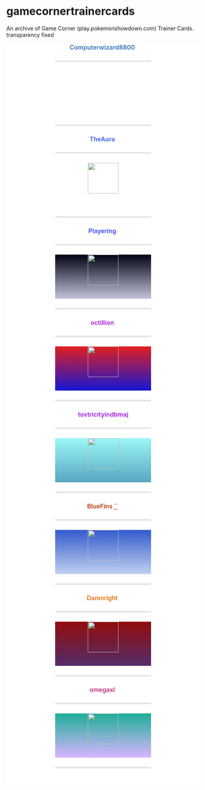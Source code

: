 # gamecornertrainercards

An archive of Game Corner (play.pokemonshowdown.com) Trainer Cards. transparency fixed



<body><center style="color: rgb(36, 41, 46); font-family: -apple-system, BlinkMacSystemFont, &quot;Segoe UI&quot;, Helvetica, Arial, sans-serif, &quot;Apple Color Emoji&quot;, &quot;Segoe UI Emoji&quot;, &quot;Segoe UI Symbol&quot;; font-size: 16px; background-color: rgb(255, 255, 255); box-sizing: border-box;"><span class="infobox" style="box-sizing: border-box; display: inline-block; width: 250px;"><center style="box-sizing: border-box;"><span style="box-sizing: border-box; font-weight: 600;"><span style="box-sizing: border-box; color: rgb(54, 117, 181);">Computerwizard8800</span></span>&nbsp;<hr style="box-sizing: content-box; height: 0.25em; margin: 24px 0px; background: rgb(225, 228, 232); border: 0px; padding: 0px;"><span style="box-sizing: border-box; display: block; height: 115px;"><span style="box-sizing: border-box; display: inline-block; height: 30px; width: 40px; background: url(&quot;https://play.pokemonshowdown.com/sprites/pokemonicons-sheet.png?v16&quot;) -360px -480px no-repeat scroll transparent;"></span>&nbsp;<br style="box-sizing: border-box;"><span style="box-sizing: border-box; display: inline-block; height: 30px; width: 40px;"></span></span><hr style="box-sizing: content-box; height: 0.25em; margin: 24px 0px; background: rgb(225, 228, 232); border: 0px; padding: 0px;"></center></span></center><center style="color: rgb(36, 41, 46); font-family: -apple-system, BlinkMacSystemFont, &quot;Segoe UI&quot;, Helvetica, Arial, sans-serif, &quot;Apple Color Emoji&quot;, &quot;Segoe UI Emoji&quot;, &quot;Segoe UI Symbol&quot;; font-size: 16px; background-color: rgb(255, 255, 255); box-sizing: border-box;"><span class="infobox" style="box-sizing: border-box; display: inline-block; width: 250px;"><center style="box-sizing: border-box;"><span style="box-sizing: border-box; font-weight: 600;"><span style="box-sizing: border-box; color: rgb(62, 91, 236);">TheAura</span></span>&nbsp;<hr style="box-sizing: content-box; height: 0.25em; margin: 24px 0px; background: rgb(225, 228, 232); border: 0px; padding: 0px;"><span style="box-sizing: border-box; display: block; height: 115px;"><span style="box-sizing: border-box; display: inline-block; height: 30px; width: 40px;"></span><img src="https://play.pokemonshowdown.com/sprites/trainers/allister-masters.png" width="80px" height="80px" style="box-sizing: content-box; border-style: none; max-width: 100%; background-color: transparent;"><span style="box-sizing: border-box; display: inline-block; height: 30px; width: 40px;"></span><br style="box-sizing: border-box;"><span style="box-sizing: border-box; display: inline-block; height: 30px; width: 40px; background: url(&quot;https://play.pokemonshowdown.com/sprites/pokemonicons-sheet.png?v16&quot;) -80px -1770px no-repeat scroll transparent;"></span><span style="box-sizing: border-box; display: inline-block; height: 30px; width: 40px; background: url(&quot;https://play.pokemonshowdown.com/sprites/pokemonicons-sheet.png?v16&quot;) -120px -1770px no-repeat scroll transparent;"></span><span style="box-sizing: border-box; display: inline-block; height: 30px; width: 40px; background: url(&quot;https://play.pokemonshowdown.com/sprites/pokemonicons-sheet.png?v16&quot;) -40px -1770px no-repeat scroll transparent;"></span><span style="box-sizing: border-box; display: inline-block; height: 30px; width: 40px; background: url(&quot;https://play.pokemonshowdown.com/sprites/pokemonicons-sheet.png?v16&quot;) -40px -1770px no-repeat scroll transparent;"></span><span style="box-sizing: border-box; display: inline-block; height: 30px; width: 40px; background: url(&quot;https://play.pokemonshowdown.com/sprites/pokemonicons-sheet.png?v16&quot;) -120px -1770px no-repeat scroll transparent;"></span><span style="box-sizing: border-box; display: inline-block; height: 30px; width: 40px; background: url(&quot;https://play.pokemonshowdown.com/sprites/pokemonicons-sheet.png?v16&quot;) -80px -1770px no-repeat scroll transparent;"></span></span><hr style="box-sizing: content-box; height: 0.25em; margin: 24px 0px; background: rgb(225, 228, 232); border: 0px; padding: 0px;"></center></span></center><center style="color: rgb(36, 41, 46); font-family: -apple-system, BlinkMacSystemFont, &quot;Segoe UI&quot;, Helvetica, Arial, sans-serif, &quot;Apple Color Emoji&quot;, &quot;Segoe UI Emoji&quot;, &quot;Segoe UI Symbol&quot;; font-size: 16px; background-color: rgb(255, 255, 255); box-sizing: border-box;"><span class="infobox" style="box-sizing: border-box; display: inline-block; width: 250px;"><center style="box-sizing: border-box;"><span style="box-sizing: border-box; font-weight: 600;"><span style="box-sizing: border-box; color: rgb(58, 70, 244);">Playering</span></span>&nbsp;<hr style="box-sizing: content-box; height: 0.25em; margin: 24px 0px; background: rgb(225, 228, 232); border: 0px; padding: 0px;"><span style="box-sizing: border-box; display: block; height: 115px; background: linear-gradient(rgb(1, 3, 19), rgb(194, 196, 219));"><span style="box-sizing: border-box; display: inline-block; height: 30px; width: 40px;"></span><img src="https://play.pokemonshowdown.com/sprites/trainers/ingo-hisui.png" width="80px" height="80px" style="box-sizing: content-box; border-style: none; max-width: 100%; background-color: transparent;"><span style="box-sizing: border-box; display: inline-block; height: 30px; width: 40px;"></span><br style="box-sizing: border-box;"><span style="box-sizing: border-box; display: inline-block; height: 30px; width: 40px; background: url(&quot;https://play.pokemonshowdown.com/sprites/pokemonicons-sheet.png?v16&quot;) -80px -2010px no-repeat scroll transparent;"></span><span style="box-sizing: border-box; display: inline-block; height: 30px; width: 40px; background: url(&quot;https://play.pokemonshowdown.com/sprites/pokemonicons-sheet.png?v16&quot;) -200px -2010px no-repeat scroll transparent;"></span><span style="box-sizing: border-box; display: inline-block; height: 30px; width: 40px; background: url(&quot;https://play.pokemonshowdown.com/sprites/pokemonicons-sheet.png?v16&quot;) -400px -1980px no-repeat scroll transparent;"></span><span style="box-sizing: border-box; display: inline-block; height: 30px; width: 40px; background: url(&quot;https://play.pokemonshowdown.com/sprites/pokemonicons-sheet.png?v16&quot;) -360px -1680px no-repeat scroll transparent;"></span><span style="box-sizing: border-box; display: inline-block; height: 30px; width: 40px; background: url(&quot;https://play.pokemonshowdown.com/sprites/pokemonicons-sheet.png?v16&quot;) -200px -3330px no-repeat scroll transparent;"></span><span style="box-sizing: border-box; display: inline-block; height: 30px; width: 40px; background: url(&quot;https://play.pokemonshowdown.com/sprites/pokemonicons-sheet.png?v16&quot;) -160px -3300px no-repeat scroll transparent;"></span></span><hr style="box-sizing: content-box; height: 0.25em; margin: 24px 0px; background: rgb(225, 228, 232); border: 0px; padding: 0px;"></center></span></center><center style="color: rgb(36, 41, 46); font-family: -apple-system, BlinkMacSystemFont, &quot;Segoe UI&quot;, Helvetica, Arial, sans-serif, &quot;Apple Color Emoji&quot;, &quot;Segoe UI Emoji&quot;, &quot;Segoe UI Symbol&quot;; font-size: 16px; background-color: rgb(255, 255, 255); box-sizing: border-box;"><span class="infobox" style="box-sizing: border-box; display: inline-block; width: 250px;"><center style="box-sizing: border-box;"><span style="box-sizing: border-box; font-weight: 600;"><span style="box-sizing: border-box; color: rgb(168, 27, 220);">octillion</span></span>&nbsp;<hr style="box-sizing: content-box; height: 0.25em; margin: 24px 0px; background: rgb(225, 228, 232); border: 0px; padding: 0px;"><span style="box-sizing: border-box; display: block; height: 115px; background: linear-gradient(rgb(224, 31, 31), rgb(20, 23, 211));"><span style="box-sizing: border-box; display: inline-block; height: 30px; width: 40px;"></span><img src="https://play.pokemonshowdown.com/sprites/trainers/iono.png" width="80px" height="80px" style="box-sizing: content-box; border-style: none; max-width: 100%; background-color: transparent;"><span style="box-sizing: border-box; display: inline-block; height: 30px; width: 40px;"></span><br style="box-sizing: border-box;"><span style="box-sizing: border-box; display: inline-block; height: 30px; width: 40px; background: url(&quot;https://play.pokemonshowdown.com/sprites/pokemonicons-sheet.png?v16&quot;) -320px -540px no-repeat scroll transparent;"></span><span style="box-sizing: border-box; display: inline-block; height: 30px; width: 40px; background: url(&quot;https://play.pokemonshowdown.com/sprites/pokemonicons-sheet.png?v16&quot;) -440px -1950px no-repeat scroll transparent;"></span><span style="box-sizing: border-box; display: inline-block; height: 30px; width: 40px; background: url(&quot;https://play.pokemonshowdown.com/sprites/pokemonicons-sheet.png?v16&quot;) -160px -2490px no-repeat scroll transparent;"></span><span style="box-sizing: border-box; display: inline-block; height: 30px; width: 40px; background: url(&quot;https://play.pokemonshowdown.com/sprites/pokemonicons-sheet.png?v16&quot;) -160px -3480px no-repeat scroll transparent;"></span><span style="box-sizing: border-box; display: inline-block; height: 30px; width: 40px; background: url(&quot;https://play.pokemonshowdown.com/sprites/pokemonicons-sheet.png?v16&quot;) 0px -2940px no-repeat scroll transparent;"></span><span style="box-sizing: border-box; display: inline-block; height: 30px; width: 40px; background: url(&quot;https://play.pokemonshowdown.com/sprites/pokemonicons-sheet.png?v16&quot;) -40px -2010px no-repeat scroll transparent;"></span></span><hr style="box-sizing: content-box; height: 0.25em; margin: 24px 0px; background: rgb(225, 228, 232); border: 0px; padding: 0px;"></center></span></center><center style="color: rgb(36, 41, 46); font-family: -apple-system, BlinkMacSystemFont, &quot;Segoe UI&quot;, Helvetica, Arial, sans-serif, &quot;Apple Color Emoji&quot;, &quot;Segoe UI Emoji&quot;, &quot;Segoe UI Symbol&quot;; font-size: 16px; background-color: rgb(255, 255, 255); box-sizing: border-box;"><span class="infobox" style="box-sizing: border-box; display: inline-block; width: 250px;"><center style="box-sizing: border-box;"><span style="box-sizing: border-box; font-weight: 600;"><span style="box-sizing: border-box; color: rgb(158, 28, 224);">toxtricityindbmaj</span></span><hr style="box-sizing: content-box; height: 0.25em; margin: 24px 0px; background: rgb(225, 228, 232); border: 0px; padding: 0px;"><span style="box-sizing: border-box; display: block; height: 115px; background: linear-gradient(rgb(156, 246, 246), rgb(87, 167, 193));"><span style="box-sizing: border-box; display: inline-block; height: 30px; width: 40px;"></span><img src="https://play.pokemonshowdown.com/sprites/trainers/hilda-masters3.png" width="80px" height="80px" style="box-sizing: content-box; border-style: none; max-width: 100%; background-color: transparent;"><span style="box-sizing: border-box; display: inline-block; height: 30px; width: 40px;"></span><br style="box-sizing: border-box;"><span style="box-sizing: border-box; display: inline-block; height: 30px; width: 40px; background: url(&quot;https://play.pokemonshowdown.com/sprites/pokemonicons-sheet.png?v16&quot;) -40px -3300px no-repeat scroll transparent;"></span><span style="box-sizing: border-box; display: inline-block; height: 30px; width: 40px; background: url(&quot;https://play.pokemonshowdown.com/sprites/pokemonicons-sheet.png?v16&quot;) -200px -3390px no-repeat scroll transparent;"></span><span style="box-sizing: border-box; display: inline-block; height: 30px; width: 40px; background: url(&quot;https://play.pokemonshowdown.com/sprites/pokemonicons-sheet.png?v16&quot;) -240px -3390px no-repeat scroll transparent;"></span><span style="box-sizing: border-box; display: inline-block; height: 30px; width: 40px; background: url(&quot;https://play.pokemonshowdown.com/sprites/pokemonicons-sheet.png?v16&quot;) -80px -3300px no-repeat scroll transparent;"></span><span style="box-sizing: border-box; display: inline-block; height: 30px; width: 40px; background: url(&quot;https://play.pokemonshowdown.com/sprites/pokemonicons-sheet.png?v16&quot;) -160px -3390px no-repeat scroll transparent;"></span></span><hr style="box-sizing: content-box; height: 0.25em; margin: 24px 0px; background: rgb(225, 228, 232); border: 0px; padding: 0px;"></center></span></center><center style="color: rgb(36, 41, 46); font-family: -apple-system, BlinkMacSystemFont, &quot;Segoe UI&quot;, Helvetica, Arial, sans-serif, &quot;Apple Color Emoji&quot;, &quot;Segoe UI Emoji&quot;, &quot;Segoe UI Symbol&quot;; font-size: 16px; background-color: rgb(255, 255, 255); box-sizing: border-box;"><span class="infobox" style="box-sizing: border-box; display: inline-block; width: 250px;"><center style="box-sizing: border-box;"><span style="box-sizing: border-box; font-weight: 600;"><span style="box-sizing: border-box; color: rgb(185, 61, 19);">BlueFins ˙͜˙</span></span>&nbsp;<hr style="box-sizing: content-box; height: 0.25em; margin: 24px 0px; background: rgb(225, 228, 232); border: 0px; padding: 0px;"><span style="box-sizing: border-box; display: block; height: 115px; background: linear-gradient(rgb(50, 91, 205), rgb(192, 208, 240));"><span style="box-sizing: border-box; display: inline-block; height: 30px; width: 40px;"></span><img src="https://play.pokemonshowdown.com/sprites/trainers/freediver.png" width="80px" height="80px" style="box-sizing: content-box; border-style: none; max-width: 100%; background-color: transparent;"><span style="box-sizing: border-box; display: inline-block; height: 30px; width: 40px;"></span><br style="box-sizing: border-box;"><span style="box-sizing: border-box; display: inline-block; height: 30px; width: 40px; background: url(&quot;https://play.pokemonshowdown.com/sprites/pokemonicons-sheet.png?v16&quot;) -120px -420px no-repeat scroll transparent;"></span><span style="box-sizing: border-box; display: inline-block; height: 30px; width: 40px; background: url(&quot;https://play.pokemonshowdown.com/sprites/pokemonicons-sheet.png?v16&quot;) -80px -420px no-repeat scroll transparent;"></span><span style="box-sizing: border-box; display: inline-block; height: 30px; width: 40px; background: url(&quot;https://play.pokemonshowdown.com/sprites/pokemonicons-sheet.png?v16&quot;) -240px -900px no-repeat scroll transparent;"></span><span style="box-sizing: border-box; display: inline-block; height: 30px; width: 40px; background: url(&quot;https://play.pokemonshowdown.com/sprites/pokemonicons-sheet.png?v16&quot;) -200px -2430px no-repeat scroll transparent;"></span><span style="box-sizing: border-box; display: inline-block; height: 30px; width: 40px; background: url(&quot;https://play.pokemonshowdown.com/sprites/pokemonicons-sheet.png?v16&quot;) -160px -2430px no-repeat scroll transparent;"></span><span style="box-sizing: border-box; display: inline-block; height: 30px; width: 40px; background: url(&quot;https://play.pokemonshowdown.com/sprites/pokemonicons-sheet.png?v16&quot;) -320px -900px no-repeat scroll transparent;"></span></span><hr style="box-sizing: content-box; height: 0.25em; margin: 24px 0px; background: rgb(225, 228, 232); border: 0px; padding: 0px;"></center></span></center><center style="color: rgb(36, 41, 46); font-family: -apple-system, BlinkMacSystemFont, &quot;Segoe UI&quot;, Helvetica, Arial, sans-serif, &quot;Apple Color Emoji&quot;, &quot;Segoe UI Emoji&quot;, &quot;Segoe UI Symbol&quot;; font-size: 16px; background-color: rgb(255, 255, 255); box-sizing: border-box;"><span class="infobox" style="box-sizing: border-box; display: inline-block; width: 250px;"><center style="box-sizing: border-box;"><span style="box-sizing: border-box; font-weight: 600;"><span style="box-sizing: border-box; color: rgb(221, 115, 17);">Damnright</span></span>&nbsp;<hr style="box-sizing: content-box; height: 0.25em; margin: 24px 0px; background: rgb(225, 228, 232); border: 0px; padding: 0px;"><span style="box-sizing: border-box; display: block; height: 115px; background: linear-gradient(rgb(145, 13, 13), rgb(84, 44, 105));"><span style="box-sizing: border-box; display: inline-block; height: 30px; width: 40px;"></span><img src="https://play.pokemonshowdown.com/sprites/trainers/mai.png" width="80px" height="80px" style="box-sizing: content-box; border-style: none; max-width: 100%; background-color: transparent;"><span style="box-sizing: border-box; display: inline-block; height: 30px; width: 40px;"></span><br style="box-sizing: border-box;"><span style="box-sizing: border-box; display: inline-block; height: 30px; width: 40px; background: url(&quot;https://play.pokemonshowdown.com/sprites/pokemonicons-sheet.png?v16&quot;) -400px -180px no-repeat scroll transparent;"></span><span style="box-sizing: border-box; display: inline-block; height: 30px; width: 40px; background: url(&quot;https://play.pokemonshowdown.com/sprites/pokemonicons-sheet.png?v16&quot;) -240px -1140px no-repeat scroll transparent;"></span><span style="box-sizing: border-box; display: inline-block; height: 30px; width: 40px; background: url(&quot;https://play.pokemonshowdown.com/sprites/pokemonicons-sheet.png?v16&quot;) -240px -1170px no-repeat scroll transparent;"></span><span style="box-sizing: border-box; display: inline-block; height: 30px; width: 40px; background: url(&quot;https://play.pokemonshowdown.com/sprites/pokemonicons-sheet.png?v16&quot;) -400px -1080px no-repeat scroll transparent;"></span><span style="box-sizing: border-box; display: inline-block; height: 30px; width: 40px; background: url(&quot;https://play.pokemonshowdown.com/sprites/pokemonicons-sheet.png?v16&quot;) -320px -600px no-repeat scroll transparent;"></span><span style="box-sizing: border-box; display: inline-block; height: 30px; width: 40px; background: url(&quot;https://play.pokemonshowdown.com/sprites/pokemonicons-sheet.png?v16&quot;) -200px -570px no-repeat scroll transparent;"></span></span><hr style="box-sizing: content-box; height: 0.25em; margin: 24px 0px; background: rgb(225, 228, 232); border: 0px; padding: 0px;"></center></span></center><center style="color: rgb(36, 41, 46); font-family: -apple-system, BlinkMacSystemFont, &quot;Segoe UI&quot;, Helvetica, Arial, sans-serif, &quot;Apple Color Emoji&quot;, &quot;Segoe UI Emoji&quot;, &quot;Segoe UI Symbol&quot;; font-size: 16px; background-color: rgb(255, 255, 255); box-sizing: border-box;"><span class="infobox" style="box-sizing: border-box; display: inline-block; width: 250px;"><center style="box-sizing: border-box;"><span style="box-sizing: border-box; font-weight: 600;"><span style="box-sizing: border-box; color: rgb(191, 43, 122);">omegaxl</span></span>&nbsp;<hr style="box-sizing: content-box; height: 0.25em; margin: 24px 0px; background: rgb(225, 228, 232); border: 0px; padding: 0px;"><span style="box-sizing: border-box; display: block; height: 115px; background: linear-gradient(rgb(30, 174, 152), rgb(216, 181, 255));"><span style="box-sizing: border-box; display: inline-block; height: 30px; width: 40px;"></span><img src="https://play.pokemonshowdown.com/sprites/trainers-custom/omegaxl.png" width="80px" height="80px" style="box-sizing: content-box; border-style: none; max-width: 100%; background-color: transparent;"><span style="box-sizing: border-box; display: inline-block; height: 30px; width: 40px;"></span><br style="box-sizing: border-box;"><span style="box-sizing: border-box; display: inline-block; height: 30px; width: 40px; background: url(&quot;https://play.pokemonshowdown.com/sprites/pokemonicons-sheet.png?v16&quot;) -240px -390px no-repeat scroll transparent;"></span><span style="box-sizing: border-box; display: inline-block; height: 30px; width: 40px; background: url(&quot;https://play.pokemonshowdown.com/sprites/pokemonicons-sheet.png?v16&quot;) 0px -660px no-repeat scroll transparent;"></span><span style="box-sizing: border-box; display: inline-block; height: 30px; width: 40px; background: url(&quot;https://play.pokemonshowdown.com/sprites/pokemonicons-sheet.png?v16&quot;) -240px -390px no-repeat scroll transparent;"></span><span style="box-sizing: border-box; display: inline-block; height: 30px; width: 40px; background: url(&quot;https://play.pokemonshowdown.com/sprites/pokemonicons-sheet.png?v16&quot;) 0px -660px no-repeat scroll transparent;"></span><span style="box-sizing: border-box; display: inline-block; height: 30px; width: 40px; background: url(&quot;https://play.pokemonshowdown.com/sprites/pokemonicons-sheet.png?v16&quot;) -240px -390px no-repeat scroll transparent;"></span><span style="box-sizing: border-box; display: inline-block; height: 30px; width: 40px; background: url(&quot;https://play.pokemonshowdown.com/sprites/pokemonicons-sheet.png?v16&quot;) -240px -3000px no-repeat scroll transparent;"></span></span><hr style="box-sizing: content-box; height: 0.25em; margin: 24px 0px; background: rgb(225, 228, 232); border: 0px; padding: 0px;"><br></center></span></center></body>
